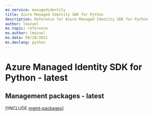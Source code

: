 ```yaml
---
ms.service: managedidentity
title: Azure Managed Identity SDK for Python
description: Reference for Azure Managed Identity SDK for Python
author: lmazuel
ms.topic: reference
ms.author: lmazuel
ms.data: 09/20/2022
ms.devlang: python
---
```

# Azure Managed Identity SDK for Python - latest

## Management packages - latest
[!INCLUDE [mgmt-packages](managed-identity-mgmt-index.md)]